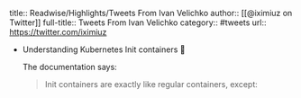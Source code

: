 title:: Readwise/Highlights/Tweets From Ivan Velichko
author:: [[@iximiuz on Twitter]]
full-title:: Tweets From Ivan Velichko
category:: #tweets
url:: https://twitter.com/iximiuz
- Understanding Kubernetes Init containers 🤯
  
  The documentation says:
  
  > Init containers are exactly like regular containers, except: